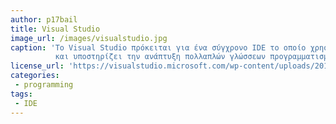 ```yaml
---
author: p17bail		
title: Visual Studio
image_url: /images/visualstudio.jpg
caption: 'Το Visual Studio πρόκειται για ένα σύγχρονο IDE το οποίο χρησιμοποιεί ένα τεράστιο μέρος των προγραμματιστών
          και υποστηρίζει την ανάπτυξη πολλαπλών γλώσσεων προγραμματισμού.'
license_url: 'https://visualstudio.microsoft.com/wp-content/uploads/2019/03/lightbulb-dark-Still-1200.jpg'
categories:
 - programming
tags:
 - IDE
---
```

